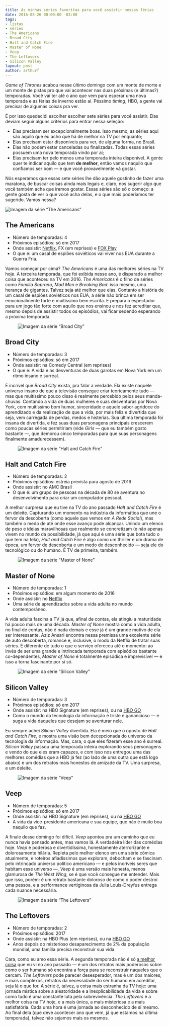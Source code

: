```yaml
---
title: As minhas séries favoritas para você assistir nessas férias
date: 2016-08-26 00:00:00 -03:00
tags:
- listas
- séries
- The Americans
- Broad City
- Halt and Catch Fire
- Master of None
- Veep
- The Leftovers
- Silicon Valley
layout: post
author: arthurf
---
```


<p><em>Game of Thrones</em> acabou nesse último domingo com um monte de morte e um monte de pistas pro que vai acontecer nas duas próximas (e últimas?) temporadas. Você vai ter até o ano que vem para esperar uma nova temporada e as férias de inverno estão aí. Péssimo <em>timing</em>, HBO, a gente vai precisar de algumas coisas pra ver.</p>

<p>É por isso quedecidi escolher escolher sete séries para você assistir. Elas deviam seguir alguns critérios para entrar nessa seleção:</p>

<ul>
  <li>Elas precisam ser excepcionalmente boas. Isso mesmo, as séries aqui são aquilo que eu acho que há de melhor na TV por enquanto;</li>
  <li>Elas precisam estar disponíveis para ver, de alguma forma, no Brasil.</li>
  <li>Elas não podem estar canceladas ou finalizadas. Todas essas séries possuem uma nova temporada vindo por aí;</li>
  <li>Elas precisam ter pelo menos uma temporada inteira disponível. A gente quer te indicar aquilo que tem <strong>de melhor</strong>, então vamos naquilo que confiamos ser bom — e que você provavelmente vá gostar.</li>
</ul>

<p>Nós esperamos que essas sete séries lhe dão aquele gostinho de fazer uma maratona, de buscar coisas ainda mais legais e, claro, nos sugerir algo que você também acha que iremos gostar. Essas séries são só o começo: a gente gosta de ver o que você acha delas, e o que mais poderíamos ter sugerido. Vamos nessa?</p>

<p class="full-width">
    <img src="{% link uploads/2016/08/26/americans.jpg %}" alt="Imagem da série “The Americans”" title="The Americans, cortesia FX">
</p>

<h2 id="the-americans">The Americans</h2>

<ul>
  <li>Número de temporadas: 4</li>
  <li>Próximos episódios: só em 2017</li>
  <li>Onde assistir: <a href="https://www.netflix.com/title/70269397">Netflix</a>, FX (em reprises) e <a href="http://www.foxplaybrasil.com.br/br/show/9506-the-americans">FOX Play</a>
</li>
  <li>O que é: um casal de espiões soviéticos vai viver nos EUA durante a Guerra Fria.</li>
</ul>

<p>Vamos começar por cima? <em>The Americans</em> é uma das melhores séries na TV hoje. A terceira temporada, que foi exibida nesse ano, é disparado a melhor coisa que aconteceu na TV em 2016. <em>The Americans</em> é o filho de séries como <em>Família Soprano</em>, <em>Mad Men</em> e <em>Breaking Bad</em>: isso mesmo, uma herança de gigantes. Talvez seja até melhor que elas. Contanto a história de um casal de espiões soviéticos nos EUA, a série não brinca em ser emocionalmente forte e muitíssimo bem escrita. E prepara o espectador para um jogo tão forte com aquilo que nos ensinou e nos fez acreditar que, mesmo depois de assistir todos os episódios, vai ficar sedendo esperando a próxima temporada.</p>

<figure class="post-image">
    <img src="{% link uploads/2016/08/26/broad-city.jpg %}" alt="Imagem da série “Broad City”" title="Broad City, cortesia Comedy Central">

</figure>

<h2 id="broad-city">Broad City</h2>

<ul>
  <li>Número de temporadas: 3</li>
  <li>Próximos episódios: só em 2017</li>
  <li>Onde assistir: na Comedy Central (em reprises)</li>
  <li>O que é: A vida e as desventuras de duas garotas em Nova York em um ritmo insano e surreal.</li>
</ul>

<p>É incrível que <em>Broad City</em> exista, pra falar a verdade. Ela existe naquele universo insano de que a televisão consegue criar teoricamente tudo — mas que muitíssimo pouco disso é realmente percebido pelos seus manda-chuvas. Contando a vida de duas mulheres e suas desventuras por Nova York, com muitíssimo bom humor, sinceridade e aquele sabor agridoce do aprendizado e da realização de que a vida, por mais feliz e divertida que seja, vem carregada de perdas, medos e histerias. Sua última temporada foi insana de divertida, e fez suas duas personagens principais crescerem como poucas séries permitiriam (vide <em>Girls</em> — que eu também gosto bastante —, que demorou cinco temporadas para que suas personagens finalmente amadurecessem).</p>

<figure class="post-image">
    <img src="{% link uploads/2016/08/26/halt.jpg %}" alt="Imagem da série “Halt and Catch Fire”" title="Halt and Catch Fire, cortesia AMC">

</figure>

<h2 id="halt-and-catch-fire">Halt and Catch Fire</h2>

<ul>
  <li>Número de temporadas: 2</li>
  <li>Próximos episódios: estreia prevista para agosto de 2016</li>
  <li>Onde assistir: no AMC Brasil</li>
  <li>O que é: um grupo de pessoas na década de 80 se aventura no desenvolvimento para criar um computador pessoal.</li>
</ul>

<p>A melhor surpresa que eu tive na TV do ano passado <em>Halt and Catch Fire</em> é um deleite. Capturando um momento na indústria da informática que une o fervor da descoberta (como aquele que vemos em <em>A Rede Social</em>), mas também o medo de até onde esse avanço pode alcançar. Unindo um elenco de peso e ideias maravilhosas que realmente se concretizam (e não apenas vivem no mundo da possibilidade, já que aqui é uma série que bota tudo o que tem na tela), <em>Halt and Catch Fire</em> é algo como um thriller e um drama de época, um fervor de descoberta e um medo do desconhecido — seja ele do tecnológico ou do humano. É TV de primeira, também.</p>

<figure class="post-image">
    <img src="{% link uploads/2016/08/26/master-of-none.jpg %}" alt="Imagem da série “Master of None”" title="Master of None, cortesia Netflix">

</figure>

<h2 id="master-of-none">Master of None</h2>

<ul>
  <li>Número de temporadas: 1</li>
  <li>Próximos episódios: em algum momento de 2016</li>
  <li>Onde assistir: no <a href="https://www.netflix.com/title/80049714">Netflix</a>
</li>
  <li>Uma série de aprendizados sobre a vida adulta no mundo contemporâneo.</li>
</ul>

<p>A vida adulta fascina a TV já que, afinal de contas, ela atingiu a maturidade há pouco mais de uma década. <em>Master of None</em> mostra como a vida adulta, no final de contas, não é nada demais e esse já é um grande motivo de ela ser interessante. Aziz Ansari encontra nessa premissa uma excelente série de auto descoberta, romance e, inclusive, o modo da Netflix de tratar suas séries. É diferente de tudo o que o serviço ofereceu até o momento: ao invés de ser uma grande e intrincada temporada com episódios bastante co-dependentes, <em>Master of None</em> é totalmente episódica e imprevisível — e isso a torna fascinante por si só.</p>

<figure class="post-image">
    <img src="{% link uploads/2016/08/26/silicon-valley.jpg %}" alt="Imagem da série “Silicon Valley”" title="Silicon Valley, cortesia HBO">

</figure>

<h2 id="silicon-valley">Silicon Valley</h2>

<ul>
  <li>Número de temporadas: 3</li>
  <li>Próximos episódios: só em 2017</li>
  <li>Onde assistir: na HBO Signature (em reprises), ou na <a href="http://www.hbogo.com.br/">HBO GO</a>
</li>
  <li>Como o mundo da tecnologia da informação é triste e ganancioso — e suga a vida daqueles que desejam se aventurar nele.</li>
</ul>

<p>Eu sempre achei <em>Silicon Valley</em> divertida. Ela é meio que o oposto de <em>Halt and Catch Fire</em>, e mostra uma visão bem decepcionada do universo da tecnologia da informação. Mas, cara, o que eles fizeram esse ano é surreal. <em>Silicon Valley</em> passou uma temporada inteira explorando seus personagens e vendo do que eles eram capazes, e com isso nos entregou uma das melhores comédias que a HBO já fez (ao lado de uma outra que está logo abaixo) e um dos retratos mais honestos de amizade da TV. Uma surpresa, e um deleite.</p>

<figure class="post-image">
    <img src="{% link uploads/2016/08/26/veep.jpg %}" alt="Imagem da série “Veep”" title="Veep, cortesia HBO">

</figure>

<h2 id="veep">Veep</h2>

<ul>
  <li>Número de temporadas: 5</li>
  <li>Próximos episódios: só em 2017</li>
  <li>Onde assistir: na HBO Signature (em reprises), ou na <a href="http://www.hbogo.com.br/">HBO GO</a>
</li>
  <li>A vida da vice-presidente americana e sua equipe, que não é muito boa naquilo que faz.</li>
</ul>

<p>A finale desse domingo foi difícil. <em>Veep</em> apontou pra um caminho que eu nunca havia pensado antes, mas vamos lá. A verdadeira líder das comédias hoje. <em>Veep</em> é poderosa e divertidíssima, honestamente aterrorizante e dolorosamente hilária. Repleta pelo melhor elenco em uma série cômica atualmente, e roteiros afiadíssimos que exploram, debocham e se fascinam pelo intrincado universo político americano — e pelos incríveis seres que habitam esse universo —, <em>Veep</em> é uma versão mais honesta, menos glamurosa de <em>The West Wing</em>, se é que você consegue me entender. Mais que isso, porém: é um retrato bastante doloroso de como o poder destroi uma pessoa, e a performance vertiginosa da Julia Louis-Dreyfus entrega cada nuance necessária.</p>

<figure class="post-image">
    <img src="{% link uploads/2016/08/26/leftovers.jpg %}" alt="Imagem da série “The Leftovers”" title="The Leftovers, cortesia HBO">

</figure>

<h2 id="the-leftovers">The Leftovers</h2>

<ul>
  <li>Número de temporadas: 2</li>
  <li>Próximos episódios: 2017</li>
  <li>Onde assistir: na HBO Plus (em reprises), ou na <a href="http://www.hbogo.com.br/">HBO GO</a>
</li>
  <li>Anos depois do misterioso desaparecimento de 2% da população mundial, uma família precisa reconstruir sua vida.</li>
</ul>

<p>Cara, como eu amo essa série. A segunda temporada não é só <a href="{% post_url 2015/2015-12-31-os-melhores-de-2015 %}">a melhor coisa</a> que eu vi no ano passado — é um dos retratos mais poderosos sobre como o ser humano só encontra a força para se reconstruir naqueles que o cercam. <em>The Leftovers</em> pode parecer desesperador, mas é um dos maiores, e mais complexos, retratos da necessidade do ser humano em acreditar, seja lá o que for. A série é, talvez, a coisa mais estranha da TV hoje: uma jornada mística sobre a aleatoridade e a inexplicabilidade da vida e sobre como tudo é uma constante luta pela sobrevivência. <em>The Leftovers</em> é a melhor coisa na TV hoje, e a mais única, a mais misteriosa e a mais satisfatória. Cada uma hora é uma jornada ao desconhecido de si mesmo. Ao final dela (que deve acontecer ano que vem, já que estamos na última temporada), talvez não sejamos mais os mesmos.</p>

